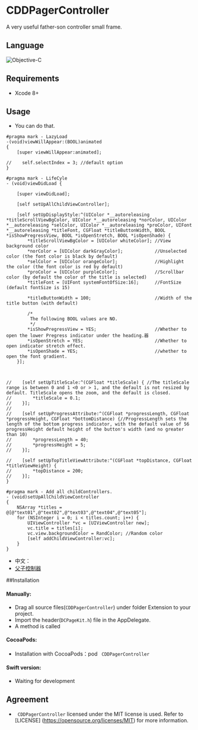 
# CDDPagerController
A very useful father-son controller small frame.

## Language
![Objective-C](https://img.shields.io/badge/language-Objective-C.svg)

## Requirements

* Xcode 8+

## Usage
* You can do that.

```
#pragma mark - LazyLoad
-(void)viewWillAppear:(BOOL)animated
{
    [super viewWillAppear:animated];
    
//    self.selectIndex = 3; //default option
}

#pragma mark - LifeCyle
- (void)viewDidLoad {
    
    [super viewDidLoad];
    
    [self setUpAllChildViewController];
    
    [self setUpDisplayStyle:^(UIColor *__autoreleasing *titleScrollViewBgColor, UIColor *__autoreleasing *norColor, UIColor *__autoreleasing *selColor, UIColor *__autoreleasing *proColor, UIFont *__autoreleasing *titleFont, CGFloat *titleButtonWidth, BOOL *isShowPregressView, BOOL *isOpenStretch, BOOL *isOpenShade) {
        *titleScrollViewBgColor = [UIColor whiteColor]; //View background color
        *norColor = [UIColor darkGrayColor];            //Unselected color (the font color is black by default)
        *selColor = [UIColor orangeColor];              //Highlight the color (the font color is red by default)
        *proColor = [UIColor purpleColor];              //Scrollbar color (by default the color of the title is selected)
        *titleFont = [UIFont systemFontOfSize:16];      //FontSize (default fontSize is 15)
        
        *titleButtonWidth = 100;                        //Width of the title button (with default)
        
        /*
         The following BOOL values are NO.
         */
        *isShowPregressView = YES;                      //Whether to open the lower Pregress indicator under the heading.器
        *isOpenStretch = YES;                           //Whether to open indicator stretch effect.
        *isOpenShade = YES;                             //whether to open the font gradient.
    }];
    
    
    
//    [self setUpTitleScale:^(CGFloat *titleScale) { //The titleScale range is between 0 and 1 <0 or > 1, and the default is not resized by default. TitleScale opens the zoom, and the default is closed.
//        *titleScale = 0.1;
//    }];
//
//    [self setUpProgressAttribute:^(CGFloat *progressLength, CGFloat *progressHeight, CGFloat *bottomDistance) {//ProgressLength sets the length of the bottom progress indicator, with the default value of 56 progressHeight default height of the button's width (and no greater than 10)
//        *progressLength = 40;
//        *progressHeight = 5;
//    }];
    
//    [self setUpTopTitleViewAttribute:^(CGFloat *topDistance, CGFloat *titleViewHeight) {
//        *topDistance = 200;
//    }];
}

#pragma mark - Add all childControllers.
- (void)setUpAllChildViewController
{
    NSArray *titles = @[@"text01",@"text02",@"text03",@"text04",@"text05"];
    for (NSInteger i = 0; i < titles.count; i++) {
        UIViewController *vc = [UIViewController new];
        vc.title = titles[i];
        vc.view.backgroundColor = RandColor; //Random color
        [self addChildViewController:vc];
    }
}
```
* 中文：
 * [父子控制器](https://www.jianshu.com/p/9d80edfaf751)


##Installation 
#### Manually:
* Drag all source files(`CDDPagerController`) under folder Extension to your project.
* Import the header(`DCPageKit.h`) file in the AppDelegate.
* A method is called

#### CocoaPods:
* Installation with CocoaPods：pod ` CDDPagerController`


#### Swift version:
* Waiting for development


## Agreement

* ` CDDPagerController` licensed under the MIT license is used. Refer to [LICENSE] (https://opensource.org/licenses/MIT) for more information.

